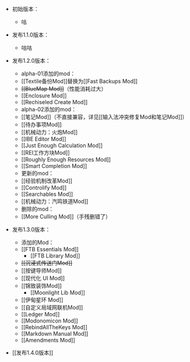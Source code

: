 - 初始版本：
  - 咕
- 发布1.1.0版本：
  - 咕咕
- 发布1.2.0版本：
  - alpha-01添加的mod：
  - [[Textile备份Mod]]替换为[[Fast Backups Mod]]
  - ~~[[BlueMap Mod]]~~（性能消耗过大）
  - [[Enclosure Mod]]
  - [[Rechiseled Create Mod]]
  - alpha-02添加的mod：
  - [[笔记Mod]]（不直接兼容，详见[[输入法冲突修复Mod和笔记Mod]]）
  - [[待办事项Mod]]
  - [[机械动力：火炮Mod]]
  - [[IBE Editor Mod]]
  - [[Just Enough Calculation Mod]]
  - [[REI工作方块Mod]]
  - [[Roughly Enough Resources Mod]]
  - [[Smart Completion Mod]]
  - 更新的mod：
  - [[经验机制改革Mod]]
  - [[Controlify Mod]]
  - [[Searchables Mod]]
  - [[机械动力：汽鸣铁道Mod]]
  - 删除的mod：
  - [[More Culling Mod]]（手残删错了）
- 发布1.3.0版本：
  - 添加的Mod：
  - [[FTB Essentials Mod]]
    - [[FTB Library Mod]]
  - ~~[[沉浸式传送门Mod]]~~
  - [[按键导师Mod]]
  - [[现代化 UI Mod]]
  - [[锦致装饰Mod]]
    - [[Moonlight Lib Mod]]
  - [[伊甸星环 Mod]]
  - [[自定义局域网联机Mod]]
  - [[Ledger Mod]]
  - [[Modonomicon Mod]]
  - [[RebindAllTheKeys Mod]]
  - [[Markdown Manual Mod]]
  - [[Amendments Mod]]

- [[发布1.4.0版本]]
